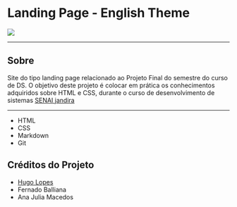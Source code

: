 # Landing Page - English Theme
![](image.png)

- - -

## Sobre 
Site do tipo landing page relacionado ao Projeto Final do semestre do curso de DS. O objetivo deste projeto é colocar em prática os conhecimentos adquiridos sobre HTML e CSS, durante o curso de desenvolvimento de sistemas [SENAI jandira](https://sp.senai.br/unidade/jandira/)

- - -
- HTML
- CSS
- Markdown
- Git

## Créditos do Projeto 
- [Hugo Lopes](https://www.linkedin.com/in/hugo-lopes-souza-a25b9122a/)
- Fernado Balliana
- Ana Julia Macedos

